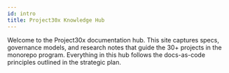 ```yaml
---
id: intro
title: Project30x Knowledge Hub
---
```


Welcome to the Project30x documentation hub. This site captures specs, governance models, and research notes that guide the 30+ projects in the monorepo program. Everything in this hub follows the docs-as-code principles outlined in the strategic plan.
